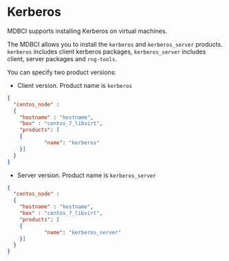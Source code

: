# Kerberos

MDBCI supports installing Kerberos on virtual machines.

The MDBCI allows you to install the `kerberos` and `kerberos_server` products.
`kerberos` includes client kerberos packages, `kerberos_server` includes client, server packages and `rng-tools`.

You can specify two product versions:
* Client version. Product name is `kerberos`
```json
{
  "centos_node" :
  {
    "hostname" : "hostname",
    "box" : "centos_7_libvirt",
    "products": [
    {
            "name": "kerberos"
    }]
  }
}
```
* Server version. Product name is `kerberos_server`
```json
{
  "centos_node" :
  {
    "hostname" : "hostname",
    "box" : "centos_7_libvirt",
    "products": [
    {
            "name": "kerberos_server"
    }]
  }
}
```
